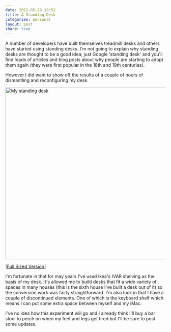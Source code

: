 ```yaml
---
date: 2012-05-28 18:52
title: A Standing Desk
categories: personal
layout: post
share: true
---
```


A number of developers have built themselves treadmill desks and others have started using standing desks. I'm not going to explain why standing desks are thought to be a good idea; just Google 'standing desk' and you'll find loads of articles and blog posts about why people are starting to adopt them again (they were first popular in the 18th and 19th centuries).

However I did want to show off the results of a couple of hours of dismantling and reconfiguring my desk.

<img src="http://images.swwritings.com/2012-05-28-standing-desk.jpg" alt="My standing desk" width="540" />

[<a href="http://images.swwritings.com/2012-05-28-standing-desk.jpg" target="_blank">Full Sized Version</a>]

I'm fortunate in that for may years I've used Ikea's IVAR shelving as the basis of my desk. It's allowed me to build desks that fit a wide variety of spaces in many houses (this is the sixth house I've built a desk out of it) so the conversion work was fairly straightforward. I'm also luck in that I have a couple of discontinued elements. One of which is the keyboard shelf which means I can put some extra space between myself and my iMac.

I've no idea how this experiment will go and I already think I'll buy a bar stool to perch on when my feet and legs get tired but I'll be sure to post some updates.
